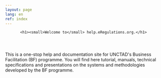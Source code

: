 ```yaml
---
layout: page
lang: en
ref: index
---
```


<header>

	<h1><small>Welcome to</small> help.eRegulations.org.</h1>

</header>

<div class="row">	  
  <div class="col-md-12">
		<p>This is a one-stop help and documentation site for UNCTAD's Business Facilitation (BF) programme. You will find here tutorial, manuals, technical specifications and presentations on the systems and methodologies developed by the BF programme.</p>
  </div>
</div>
